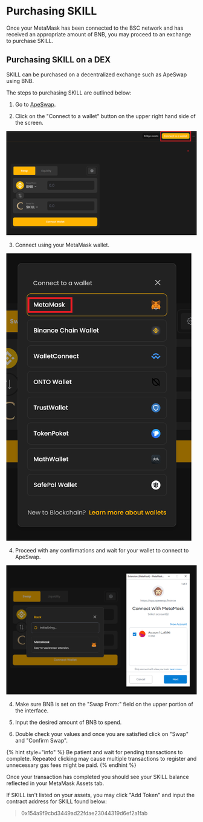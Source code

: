 # Purchasing SKILL

Once your MetaMask has been connected to the BSC network and has received an appropriate amount of BNB, you may proceed to an exchange to purchase SKILL.

## Purchasing SKILL on a DEX

SKILL can be purchased on a decentralized exchange such as ApeSwap using BNB.

The steps to purchasing SKILL are outlined below:

1. Go to [ApeSwap](https://app.apeswap.finance/swap?outputCurrency=0x154a9f9cbd3449ad22fdae23044319d6ef2a1fab).

2. Click on the "Connect to a wallet" button on the upper right hand side of the screen.

![](../.gitbook/assets/connect-ape.png)

3. Connect using your MetaMask wallet.

![](../.gitbook/assets/selecting-metamask-ape.png)

4. Proceed with any confirmations and wait for your wallet to connect to ApeSwap.

![](../.gitbook/assets/confirm-connect-with-meta.png)

4. Make sure BNB is set on the "Swap From:" field on the upper portion of the interface.

5. Input the desired amount of BNB to spend.

6. Double check your values and once you are satisfied click on "Swap" and "Confirm Swap".

{% hint style="info" %}
Be patient and wait for pending transactions to complete. Repeated clicking may cause multiple transactions to register and unnecessary gas fees might be paid.
{% endhint %}

Once your transaction has completed you should see your SKILL balance reflected in your MetaMask Assets tab.

If SKILL isn't listed on your assets, you may click "Add Token" and input the contract address for SKILL found below:

> 0x154a9f9cbd3449ad22fdae23044319d6ef2a1fab

